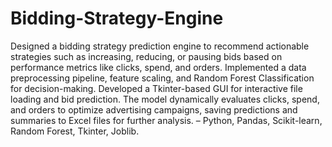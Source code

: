 # Bidding-Strategy-Engine
Designed a bidding strategy prediction engine to recommend actionable strategies such as increasing, reducing, or pausing bids based on performance metrics like clicks, spend, and orders. Implemented a data preprocessing pipeline, feature scaling, and Random Forest Classification for decision-making. Developed a Tkinter-based GUI for interactive file loading and bid prediction. The model dynamically evaluates clicks, spend, and orders to optimize advertising campaigns, saving predictions and summaries to Excel files for further analysis. – Python, Pandas, Scikit-learn, Random Forest, Tkinter, Joblib.
